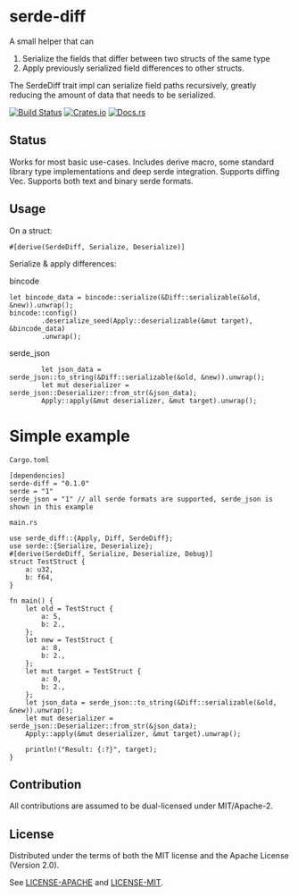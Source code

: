 # serde-diff

A small helper that can
1. Serialize the fields that differ between two structs of the same type 
2. Apply previously serialized field differences to other structs.

The SerdeDiff trait impl can serialize field paths recursively, greatly reducing the amount of data that needs to be serialized.

[![Build Status][build_img]][build_lnk] [![Crates.io][crates_img]][crates_lnk] [![Docs.rs][doc_img]][doc_lnk]

[build_img]: https://travis-ci.org/amethyst/serde-diff.svg
[build_lnk]: https://travis-ci.org/amethyst/serde-diff
[crates_img]: https://img.shields.io/crates/v/serde-diff.svg
[crates_lnk]: https://crates.io/crates/serde-diff
[doc_img]: https://docs.rs/serde-diff/badge.svg
[doc_lnk]: https://docs.rs/serde-diff

## Status

Works for most basic use-cases. Includes derive macro, some standard library type implementations and deep serde integration. Supports diffing Vec<T>. Supports both text and binary serde formats.

## Usage
On a struct:
```
#[derive(SerdeDiff, Serialize, Deserialize)]
```

Serialize & apply differences:

bincode
```
let bincode_data = bincode::serialize(&Diff::serializable(&old, &new)).unwrap();
bincode::config()
        .deserialize_seed(Apply::deserializable(&mut target), &bincode_data)
        .unwrap();
```
serde_json
```
        let json_data = serde_json::to_string(&Diff::serializable(&old, &new)).unwrap();
        let mut deserializer = serde_json::Deserializer::from_str(&json_data);
        Apply::apply(&mut deserializer, &mut target).unwrap();
```

# Simple example

`Cargo.toml`
```
[dependencies]
serde-diff = "0.1.0"
serde = "1"
serde_json = "1" // all serde formats are supported, serde_json is shown in this example
```
`main.rs`
```
use serde_diff::{Apply, Diff, SerdeDiff};
use serde::{Serialize, Deserialize};
#[derive(SerdeDiff, Serialize, Deserialize, Debug)]
struct TestStruct {
    a: u32,
    b: f64,
}

fn main() {
    let old = TestStruct {
        a: 5,
        b: 2.,
    };
    let new = TestStruct {
        a: 8,
        b: 2.,
    };
    let mut target = TestStruct {
        a: 0,
        b: 2.,
    };
    let json_data = serde_json::to_string(&Diff::serializable(&old, &new)).unwrap();
    let mut deserializer = serde_json::Deserializer::from_str(&json_data);
    Apply::apply(&mut deserializer, &mut target).unwrap();

    println!("Result: {:?}", target);
}
```

## Contribution

All contributions are assumed to be dual-licensed under MIT/Apache-2.

## License

Distributed under the terms of both the MIT license and the Apache License (Version 2.0).

See [LICENSE-APACHE](LICENSE-APACHE) and [LICENSE-MIT](LICENSE-MIT).

